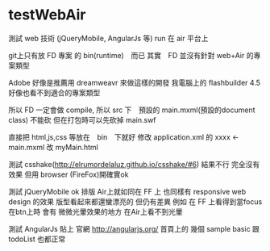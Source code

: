 testWebAir
==========

測試 web 技術 (jQueryMobile, AngularJs 等) run 在 air 平台上

git上只有放 FD 專案 的 bin(runtime)　而已
其實　FD 並沒有針對 web+Air 的專案類型

Adobe 好像是推薦用 dreamweavr 來做這樣的開發 
我電腦上的 flashbuilder 4.5 
好像也看不到適合的專案類型

所以 FD 一定會做 compile, 所以 src 下　預設的 main.mxml(預設的document class) 不能砍
但在打包時可以先砍掉 main.swf

直接把 html,js,css 等放在　bin　下就好
修改 application.xml 的 <content> xxxx </content>  <- main.mxml 改 myMain.html

測試 csshake(http://elrumordelaluz.github.io/csshake/#6) 
結果不行 完全沒有效果 但用 browser (FireFox)開確實ok

測試 jQueryMobile 
ok
排版 Air上就如同在 FF 上 
也同樣有 responsive web design 的效果 
版型看起來都還蠻漂亮的
但仍有差異 
例如 在 FF 上看得到當focus 在btn上時 會有 微微光暈效果的地方 在Air上看不到光暈

測試 AngularJs
貼上 官網 http://angularjs.org/ 首頁上的 幾個 sample 
basic 跟 todoList 也都正常
